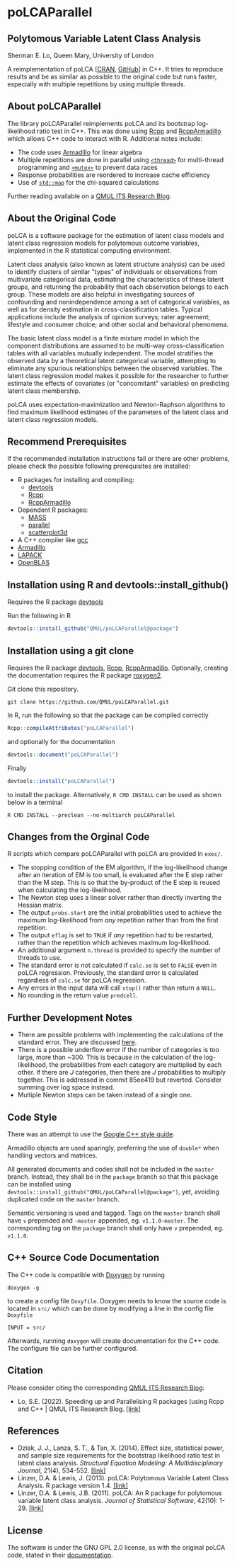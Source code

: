 # poLCAParallel

## Polytomous Variable Latent Class Analysis

Sherman E. Lo, Queen Mary, University of London

A reimplementation of poLCA
\[[CRAN](https://cran.r-project.org/web/packages/poLCA/index.html),
[GitHub](https://github.com/dlinzer/poLCA)\] in C++. It tries to reproduce
results and be as similar as possible to the original code but runs faster,
especially with multiple repetitions by using multiple threads.

## About poLCAParallel

The library poLCAParallel reimplements poLCA and its bootstrap log-likelihood
ratio test in C++. This was done using
[Rcpp](https://cran.r-project.org/web/packages/Rcpp) and
[RcppArmadillo](https://cran.r-project.org/web/packages/RcppArmadillo) which
allows C++ code to interact with R. Additional notes include:

* The code uses [Armadillo](http://arma.sourceforge.net/) for linear algebra
* Multiple repetitions are done in parallel using
  [`<thread>`](https://www.cplusplus.com/reference/thread/) for multi-thread
  programming and [`<mutex>`](https://www.cplusplus.com/reference/mutex/) to
  prevent data races
* Response probabilities are reordered to increase cache efficiency
* Use of [`std::map`](https://en.cppreference.com/w/cpp/container/map) for the
  chi-squared calculations

Further reading available on a
[QMUL ITS Research Blog](https://blog.hpc.qmul.ac.uk/speeding_up_r_packages.html).

## About the Original Code

poLCA is a software package for the estimation of latent class models and latent
class regression models for polytomous outcome variables, implemented in the R
statistical computing environment.

Latent class analysis (also known as latent structure analysis) can be used to
identify clusters of similar "types" of individuals or observations from
multivariate categorical data, estimating the characteristics of these latent
groups, and returning the probability that each observation belongs to each
group. These models are also helpful in investigating sources of confounding and
nonindependence among a set of categorical variables, as well as for density
estimation in cross-classification tables. Typical applications include the
analysis of opinion surveys; rater agreement; lifestyle and consumer choice; and
other social and behavioral phenomena.

The basic latent class model is a finite mixture model in which the component
distributions are assumed to be multi-way cross-classification tables with all
variables mutually independent. The model stratifies the observed data by a
theoretical latent categorical variable, attempting to eliminate any spurious
relationships between the observed variables. The latent class regression model
makes it possible for the researcher to further estimate the effects of
covariates (or "concomitant" variables) on predicting latent class membership.

poLCA uses expectation-maximization and Newton-Raphson algorithms to find
maximum likelihood estimates of the parameters of the latent class and latent
class regression models.

## Recommend Prerequisites

If the recommended installation instructions fail or there are other problems,
please check the possible following prerequisites are installed:

* R packages for installing and compiling:
  * [devtools](https://cran.r-project.org/web/packages/devtools/index.html)
  * [Rcpp](https://cran.r-project.org/web/packages/Rcpp)
  * [RcppArmadillo](https://cran.r-project.org/web/packages/RcppArmadillo)
* Dependent R packages:
  * [MASS](https://cran.r-project.org/web/packages/MASS/index.html)
  * [parallel](https://www.rdocumentation.org/packages/parallel/)
  * [scatterplot3d](https://cran.r-project.org/web/packages/scatterplot3d/)
* A C++ compiler like [gcc](https://gcc.gnu.org/)
* [Armadillo](http://arma.sourceforge.net/)
* [LAPACK](http://www.netlib.org/lapack/)
* [OpenBLAS](https://www.openblas.net/)

## Installation using R and devtools::install_github()

Requires the R package
[devtools](https://www.r-project.org/nosvn/pandoc/devtools.html)

Run the following in R

```r
devtools::install_github("QMUL/poLCAParallel@package")
```

## Installation using a git clone

Requires the R package
[devtools](https://www.r-project.org/nosvn/pandoc/devtools.html),
[Rcpp](https://cran.r-project.org/web/packages/Rcpp),
[RcppArmadillo](https://cran.r-project.org/web/packages/RcppArmadillo).
Optionally, creating the documentation requires the R package
[roxygen2](https://cran.r-project.org/web/packages/roxygen2/index.html).

Git clone this repository.

```console
git clone https://github.com/QMUL/poLCAParallel.git
```

In R, run the following so that the package can be compiled correctly

```r
Rcpp::compileAttributes("poLCAParallel")
```

and optionally for the documentation

```r
devtools::document("poLCAParallel")
```

Finally

```r
devtools::install("poLCAParallel")
```

to install the package. Alternatively, `R CMD INSTALL` can be used as shown
below in a terminal

```console
R CMD INSTALL --preclean --no-multiarch poLCAParallel
```

## Changes from the Orginal Code

R scripts which compare poLCAParallel with poLCA are provided in `exec/`.

* The stopping condition of the EM algorithm, if the log-likelihood change after
  an iteration of EM is too small, is evaluated after the E step rather than the
  M step. This is so that the by-product of the E step is reused when
  calculating the log-likelihood.
* The Newton step uses a linear solver rather than directly inverting the
  Hessian matrix.
* The output `probs.start` are the initial probabilities used to achieve the
  maximum log-likelihood from *any* repetition rather than from the first
  repetition.
* The output `eflag` is set to `TRUE` if *any* repetition had to be restarted,
  rather than the repetition which achieves maximum log-likelihood.
* An additional argument `n.thread` is provided to specify the number of threads
  to use.
* The standard error is not calculated if `calc.se` is set to `FALSE` even in
  poLCA regression. Previously, the standard error is calculated regardless of
  `calc.se` for poLCA regression.
* Any errors in the input data will call `stop()` rather than return a `NULL`.
* No rounding in the return value `predcell`.

## Further Development Notes

* There are possible problems with implementing the calculations of the standard
  error. They are discussed [here](inst/note_standard_error.tex).
* There is a possible underflow error if the number of categories is too large,
  more than ~300. This is because in the calculation of the log-likelihood, the
  probabilities from each category are multiplied by each other. If there are
  $J$ categories, then there are $J$ probabilities to multiply together. This
  is addressed in commit 85ee419 but reverted. Consider summing over log space
  instead.
* Multiple Newton steps can be taken instead of a single one.

## Code Style

There was an attempt to use the
[Google C++ style guide](https://google.github.io/styleguide/cppguide.html).

Armadillo objects are used sparingly, preferring the use of `double*` when
handling vectors and matrices.

All generated documents and codes shall not be included in the `master` branch.
Instead, they shall be in the `package` branch so that this package can be
installed using `devtools::install_github("QMUL/poLCAParallel@package")`, yet,
avoiding duplicated code on the `master` branch.

Semantic versioning is used and tagged. Tags on the `master` branch shall have
`v` prepended and `-master` appended, eg. `v1.1.0-master`. The corresponding
tag on the `package` branch shall only have `v` prepended, eg. `v1.1.0`.

## C++ Source Code Documentation

The C++ code is compatible with [Doxygen](https://doxygen.nl/) by running

```console
doxygen -g
```

to create a config file `Doxyfile`. Doxygen needs to know the source code is
located in `src/` which can be done by modifying a line in the config file
`Doxyfile`

```console
INPUT = src/
```

Afterwards, running `doxygen` will create documentation for the C++ code. The
configure file can be further configured.

## Citation

Please consider citing the corresponding
[QMUL ITS Research Blog](https://blog.hpc.qmul.ac.uk/speeding_up_r_packages.html):

* Lo, S.E. (2022). Speeding up and Parallelising R packages (using Rcpp and C++
  | QMUL ITS Research Blog.
  [[link]](https://blog.hpc.qmul.ac.uk/speeding_up_r_packages.html)

## References

* Dziak, J. J., Lanza, S. T., & Tan, X. (2014). Effect size, statistical power,
  and sample size requirements for the bootstrap likelihood ratio test in latent
  class analysis. *Structural Equation Modeling: A Multidisciplinary Journal*,
  21(4), 534-552.
  [[link]](https://www.tandfonline.com/doi/full/10.1080/10705511.2014.919819?casa_token=LgaSzKeeB8MAAAAA%3AB80XwZEIkLOIVsD4Gvp6O0gfktOnIqA6dOBBvUZIjjhs-7ilLIZJC_TmxCh8Umh45d0sWez4-em9)
* Linzer, D.A. & Lewis, J. (2013). poLCA: Polytomous Variable Latent
  Class Analysis. R package version 1.4.
  [[link]](https://github.com/dlinzer/poLCA)
* Linzer, D.A. & Lewis, J.B. (2011). poLCA: An R package for polytomous
  variable latent class analysis. *Journal of Statistical Software*,
  42(10): 1-29.
  [[link]](http://www.jstatsoft.org/v42/i10)

## License

The software is under the GNU GPL 2.0 license, as with the original poLCA code,
stated in their
[documentation](https://cran.r-project.org/web/packages/poLCA/index.html).
